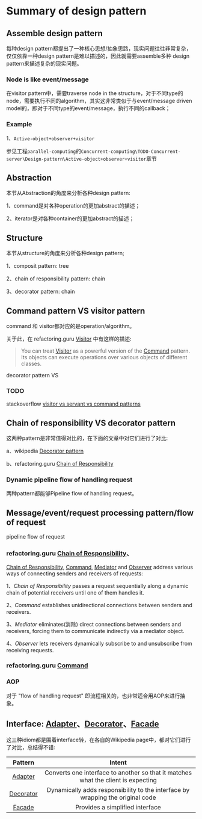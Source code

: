 # Summary of design pattern



## Assemble design pattern

每种design pattern都提出了一种核心思想/抽象思路，现实问题往往非常复杂，仅仅依靠一种design pattern是难以描述的，因此就需要assemble多种 design pattern来描述复杂的现实问题。

### Node is like event/message

在visitor pattern中，需要traverse node in  the structure，对于不同type的node，需要执行不同的algorithm，其实这非常类似于与event/message driven model的，即对于不同type的event/message，执行不同的callback；

### Example

1、`Active-object+observer+visitor`

参见工程`parallel-computing`的`Concurrent-computing\TODO-Concurrent-server\Design-pattern\Active-object+observer+visitor`章节



## Abstraction

本节从Abstraction的角度来分析各种design pattern: 

1、command是对各种operation的更加abstract的描述；

2、iterator是对各种container的更加abstract的描述；

## Structure

本节从structure的角度来分析各种design pattern;

1、composit pattern: tree

2、chain of responsibility pattern: chain

3、decorator pattern: chain

## Command pattern VS  visitor pattern

command 和 visitor都对应的是operation/algorithm。

关于此，在 refactoring.guru [Visitor](https://refactoring.guru/design-patterns/visitor) 中有这样的描述: 

> You can treat [Visitor](https://refactoring.guru/design-patterns/visitor) as a powerful version of the [Command](https://refactoring.guru/design-patterns/command) pattern. Its objects can execute operations over various objects of different classes.

decorator pattern VS 

### TODO

stackoverflow [visitor vs servant vs command patterns](https://stackoverflow.com/questions/31986332/visitor-vs-servant-vs-command-patterns)



## Chain of responsibility VS decorator pattern

这两种pattern是非常值得对比的，在下面的文章中对它们进行了对比:

a、wikipedia [Decorator pattern](https://en.wikipedia.org/wiki/Decorator_pattern)

b、refactoring.guru [Chain of Responsibility](https://refactoring.guru/design-patterns/chain-of-responsibility)

### Dynamic pipeline flow of handling request

两种pattern都能够Pipeline flow of handling request。

## Message/event/request processing pattern/flow of request

pipeline flow of request

### refactoring.guru [Chain of Responsibility](https://refactoring.guru/design-patterns/chain-of-responsibility)、

[Chain of Responsibility](https://refactoring.guru/design-patterns/chain-of-responsibility), [Command](https://refactoring.guru/design-patterns/command), [Mediator](https://refactoring.guru/design-patterns/mediator) and [Observer](https://refactoring.guru/design-patterns/observer) address various ways of connecting senders and receivers of requests:

1、*Chain of Responsibility* passes a request sequentially along a dynamic chain of potential receivers until one of them handles it.

2、*Command* establishes unidirectional connections between senders and receivers.

3、*Mediator* eliminates(消除) direct connections between senders and receivers, forcing them to communicate indirectly via a mediator object.

4、*Observer* lets receivers dynamically subscribe to and unsubscribe from receiving requests.



### refactoring.guru [Command](https://refactoring.guru/design-patterns/command) 

### AOP

对于 "flow of handling request" 即流程相关的，也非常适合用AOP来进行抽象。



## Interface: [Adapter](https://en.wikipedia.org/wiki/Adapter_pattern)、[Decorator](https://en.wikipedia.org/wiki/Decorator_pattern)、[Facade](https://en.wikipedia.org/wiki/Facade_pattern)

这三种idiom都是围着interface转，在各自的Wikipedia page中，都对它们进行了对比，总结得不错:

|                           Pattern                            |                            Intent                            |
| :----------------------------------------------------------: | :----------------------------------------------------------: |
|   [Adapter](https://en.wikipedia.org/wiki/Adapter_pattern)   | Converts one interface to another so that it matches what the client is expecting |
| [Decorator](https://en.wikipedia.org/wiki/Decorator_pattern) | Dynamically adds responsibility to the interface by wrapping the original code |
|    [Facade](https://en.wikipedia.org/wiki/Facade_pattern)    |               Provides a simplified interface                |